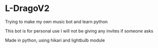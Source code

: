 # L-DragoV2

Trying to make my own music bot and learn python

This bot is for personal use I will not be giving any invites if someone asks

Made in python, using hikari and lightbulb module 

